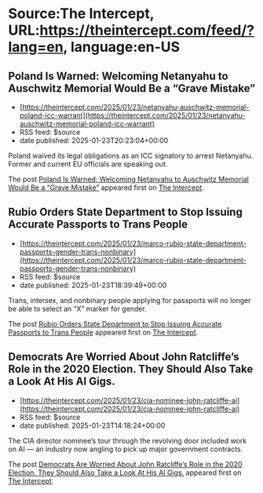 # Source:The Intercept, URL:https://theintercept.com/feed/?lang=en, language:en-US

## Poland Is Warned: Welcoming Netanyahu to Auschwitz Memorial Would Be a “Grave Mistake”
 - [https://theintercept.com/2025/01/23/netanyahu-auschwitz-memorial-poland-icc-warrant](https://theintercept.com/2025/01/23/netanyahu-auschwitz-memorial-poland-icc-warrant)
 - RSS feed: $source
 - date published: 2025-01-23T20:23:04+00:00

<p>Poland waived its legal obligations as an ICC signatory to arrest Netanyahu. Former and current EU officials are speaking out.</p>
<p>The post <a href="https://theintercept.com/2025/01/23/netanyahu-auschwitz-memorial-poland-icc-warrant/">Poland Is Warned: Welcoming Netanyahu to Auschwitz Memorial Would Be a “Grave Mistake”</a> appeared first on <a href="https://theintercept.com">The Intercept</a>.</p>

## Rubio Orders State Department to Stop Issuing Accurate Passports to Trans People
 - [https://theintercept.com/2025/01/23/marco-rubio-state-department-passports-gender-trans-nonbinary](https://theintercept.com/2025/01/23/marco-rubio-state-department-passports-gender-trans-nonbinary)
 - RSS feed: $source
 - date published: 2025-01-23T18:39:49+00:00

<p>Trans, intersex, and nonbinary people applying for passports will no longer be able to select an “X” marker for gender.</p>
<p>The post <a href="https://theintercept.com/2025/01/23/marco-rubio-state-department-passports-gender-trans-nonbinary/">Rubio Orders State Department to Stop Issuing Accurate Passports to Trans People</a> appeared first on <a href="https://theintercept.com">The Intercept</a>.</p>

## Democrats Are Worried About John Ratcliffe’s Role in the 2020 Election. They Should Also Take a Look At His AI Gigs.
 - [https://theintercept.com/2025/01/23/cia-nominee-john-ratcliffe-ai](https://theintercept.com/2025/01/23/cia-nominee-john-ratcliffe-ai)
 - RSS feed: $source
 - date published: 2025-01-23T14:18:24+00:00

<p>The CIA director nominee’s tour through the revolving door included work on AI — an industry now angling to pick up major government contracts.</p>
<p>The post <a href="https://theintercept.com/2025/01/23/cia-nominee-john-ratcliffe-ai/">Democrats Are Worried About John Ratcliffe’s Role in the 2020 Election. They Should Also Take a Look At His AI Gigs.</a> appeared first on <a href="https://theintercept.com">The Intercept</a>.</p>

